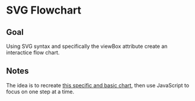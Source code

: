 # SVG Flowchart

<!-- ## [Live Demo]() -->

## Goal

Using SVG syntax and specifically the viewBox attribute create an interactice flow chart.

## Notes

The idea is to recreate [this specific and basic chart](https://upload.wikimedia.org/wikipedia/commons/9/91/LampFlowchart.svg), then use JavaScript to focus on one step at a time.